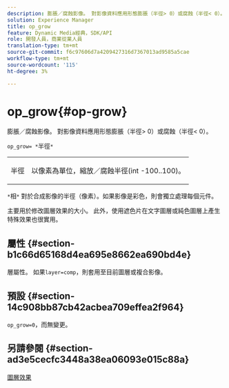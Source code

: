 ```yaml
---
description: 膨脹／腐蝕影像。 對影像資料應用形態膨脹（半徑> 0）或腐蝕（半徑< 0）。
solution: Experience Manager
title: op_grow
feature: Dynamic Media經典，SDK/API
role: 開發人員，商業從業人員
translation-type: tm+mt
source-git-commit: f6c97606d7a4209427316d7367013ad9585a5cae
workflow-type: tm+mt
source-wordcount: '115'
ht-degree: 3%

---
```



# op_grow{#op-grow}

膨脹／腐蝕影像。 對影像資料應用形態膨脹（半徑> 0）或腐蝕（半徑&lt; 0）。

`op_grow= *`半徑`*`

<table id="simpletable_3BAA4523D29E447FA7A4C9009B3E8344"> 
 <tr class="strow"> 
  <td class="stentry"> <p><span class="codeph"><span class="varname"> 半徑</span></span> </p> </td> 
  <td class="stentry"> <p>以像素為單位，縮放／腐蝕半徑(int -100..100)。 </p></td> 
 </tr> 
</table>

`*`相`*` 對於合成影像的半徑（像素）。如果影像是彩色，則會獨立處理每個元件。

主要用於修改圖層效果的大小。 此外，使用遮色片在文字圖層或純色圖層上產生特殊效果也很實用。

## 屬性 {#section-b1c66d65168d4ea695e8662ea690bd4e}

層屬性。 如果`layer=comp`，則套用至目前圖層或複合影像。

## 預設 {#section-14c908bb87cb42acbea709effea2f964}

`op_grow=0`，而無變更。

## 另請參閱 {#section-ad3e5cecfc3448a38ea06093e015c88a}

[圖層效果](../../../../../is-api/http-ref/image-serving-api-ref/c-http-protocol-reference/c-syntax-and-features/r-layer-effects.md#reference-82a6b5311b3d4471ad2799adb3b2201c)

